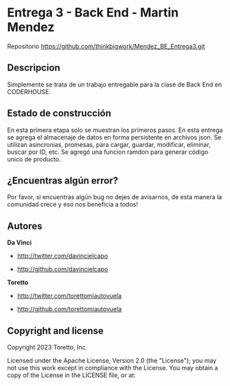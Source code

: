 Entrega 3 - Back End - Martin Mendez
====================

Repositorio
https://github.com/thinkbigwork/Mendez_BE_Entrega3.git



Descripcion
-----------

Simplemente se trata de un trabajo entregable para la clase de Back End en CODERHOUSE.



Estado de construcción
-----------

En esta primera etapa solo se muestran los primeros pasos. En esta entrega se agrega el almacenaje de datos en forma persistente en archivos json. Se utilizan asincronias, promesas, para cargar, guardar, modificar, eliminar, buscar por ID, etc.
Se agregó una funcion ramdon para generar código unico de producto.



¿Encuentras algún error?
-----------

Por favor, si encuentras algún bug no dejes de avisarnos, de esta manera la comunidad crece y eso nos beneficia a todos!



Autores
-------

**Da Vinci**

+ http://twitter.com/davincielcapo

+ http://github.com/davincielcapo

**Toretto**

+ http://twitter.com/torettomiautovuela

+ http://github.com/torettomiautovuela



Copyright and license
--------------------

Copyright 2023 Toretto, Inc.

Licensed under the Apache License, Version 2.0 (the "License");
you may not use this work except in compliance with the License.
You may obtain a copy of the License in the LICENSE file, or at:

